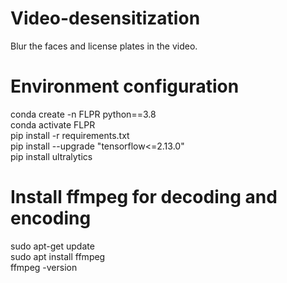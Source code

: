 # Video-desensitization
Blur the faces and license plates in the video.

# Environment configuration
conda create -n FLPR python==3.8\
conda activate FLPR\
pip install -r requirements.txt\
pip install --upgrade "tensorflow<=2.13.0"\
pip install ultralytics

# Install ffmpeg for decoding and encoding
sudo apt-get update\
sudo apt install ffmpeg\
ffmpeg -version


